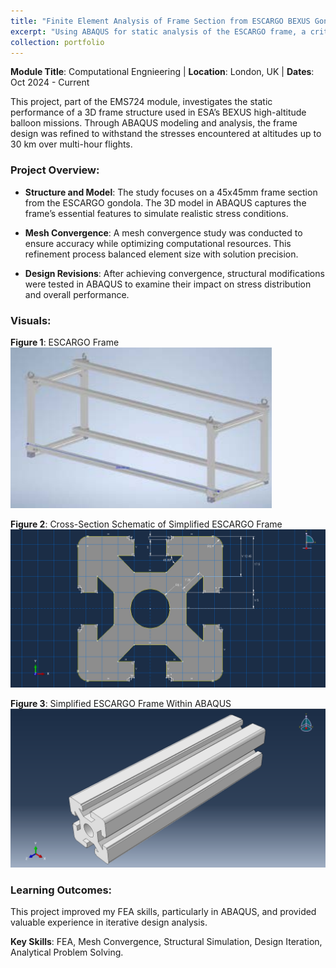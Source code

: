 ```yaml
---
title: "Finite Element Analysis of Frame Section from ESCARGO BEXUS Gondola"
excerpt: "Using ABAQUS for static analysis of the ESCARGO frame, a critical structural component in ESA's BEXUS program.<br/><img src='Images/xyz_bracket.png' width='300'>"
collection: portfolio
---
```


**Module Title**: Computational Engnieering | **Location**: London, UK | **Dates**: Oct 2024 - Current

This project, part of the EMS724 module, investigates the static performance of a 3D frame structure used in ESA’s BEXUS high-altitude balloon missions. Through ABAQUS modeling and analysis, the frame design was refined to withstand the stresses encountered at altitudes up to 30 km over multi-hour flights.

### Project Overview:
- **Structure and Model**: The study focuses on a 45x45mm frame section from the ESCARGO gondola. The 3D model in ABAQUS captures the frame’s essential features to simulate realistic stress conditions.
  
- **Mesh Convergence**: A mesh convergence study was conducted to ensure accuracy while optimizing computational resources. This refinement process balanced element size with solution precision.
  
- **Design Revisions**: After achieving convergence, structural modifications were tested in ABAQUS to examine their impact on stress distribution and overall performance.

<!-- For more information, refer to the full project report [here](#) -->

### Visuals:
  
**Figure 1**: ESCARGO Frame  
![ESCARGO Frame](Images/escargo_frame.png)

**Figure 2**: Cross-Section Schematic of Simplified ESCARGO Frame  
![Cross-Section Schematic](Images/sketch_simp.png)

**Figure 3**: Simplified ESCARGO Frame Within ABAQUS 
![Cross-Section Schematic](Images/xyz_bracket.png)

### Learning Outcomes:
This project improved my FEA skills, particularly in ABAQUS, and provided valuable experience in iterative design analysis.

**Key Skills**: FEA, Mesh Convergence, Structural Simulation, Design Iteration, Analytical Problem Solving.










